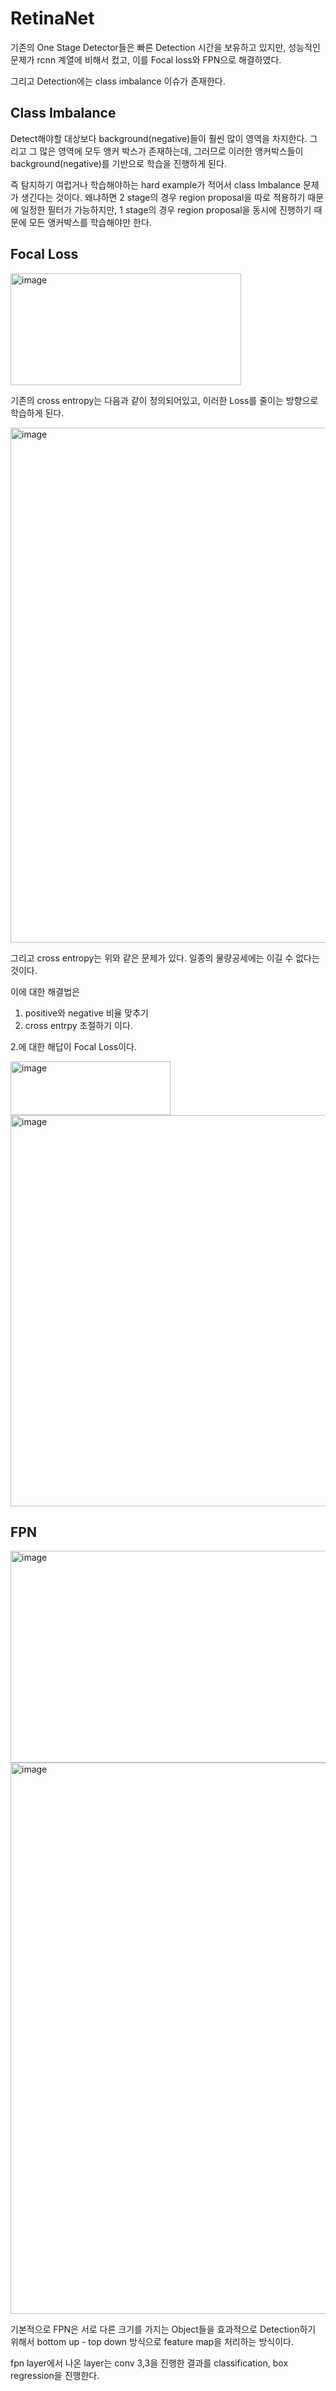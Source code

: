 # RetinaNet

기존의 One Stage Detector들은 빠른 Detection 시간을 보유하고 있지만, 성능적인 문제가 rcnn 계열에 비해서 컸고,
이를 Focal loss와 FPN으로 해결하였다.

그리고 Detection에는 class imbalance 이슈가 존재한다.

## Class Imbalance

Detect해야할 대상보다 background(negative)들이 훨씬 많이 영역을 차지한다.
그리고 그 많은 영역에 모두 앵커 박스가 존재하는데, 그러므로 이러한 앵커박스들이 background(negative)를 기반으로 학습을 진행하게 된다.

즉 탐지하기 여럽거나 학습해야하는 hard example가 적어서 class Imbalance 문제가 생긴다는 것이다.
왜냐하면 2 stage의 경우 region proposal을 따로 적용하기 때문에 일정한 필터가 가능하지만,
1 stage의 경우 region proposal을 동시에 진행하기 때문에 모든 앵커박스를 학습해야만 한다.


## Focal Loss

<img width="369" height="179" alt="image" src="https://github.com/user-attachments/assets/b3fea0c1-e9f3-49b0-a6f2-e65064ab4caa" />

기존의 cross entropy는 다음과 같이 정의되어있고, 이러한 Loss를 줄이는 방향으로 학습하게 된다.

<img width="1993" height="824" alt="image" src="https://github.com/user-attachments/assets/cc4ec701-9421-4cdf-9cb9-950d4e486237" />

그리고 cross entropy는 위와 같은 문제가 있다.
일종의 물량공세에는 이길 수 없다는 것이다.

이에 대한 해결법은 

1. positive와 negative 비율 맞추기
2. cross entrpy 조절하기 이다.

2.에 대한 해답이 Focal Loss이다.

<img width="256" height="86" alt="image" src="https://github.com/user-attachments/assets/76881576-1bfc-4502-a95d-29f3a4ea0d7d" />
<img width="1026" height="626" alt="image" src="https://github.com/user-attachments/assets/5c4fa45e-2fba-4798-b2f3-85b52bc07182" />


## FPN

<img width="1280" height="339" alt="image" src="https://github.com/user-attachments/assets/d3717a4e-a0d9-40c0-97ac-d2dd1c50ded8" />
<img width="754" height="882" alt="image" src="https://github.com/user-attachments/assets/23ec454a-fe44-488c-847a-3f2bc60c3187" />

기본적으로 FPN은 서로 다른 크기를 가지는 Object들을 효과적으로 Detection하기 위해서 bottom up - top down 방식으로 feature map을 처리하는 방식이다.

fpn layer에서 나온 layer는 conv 3,3을 진행한 결과를 classification, box regression을 진행한다.

















